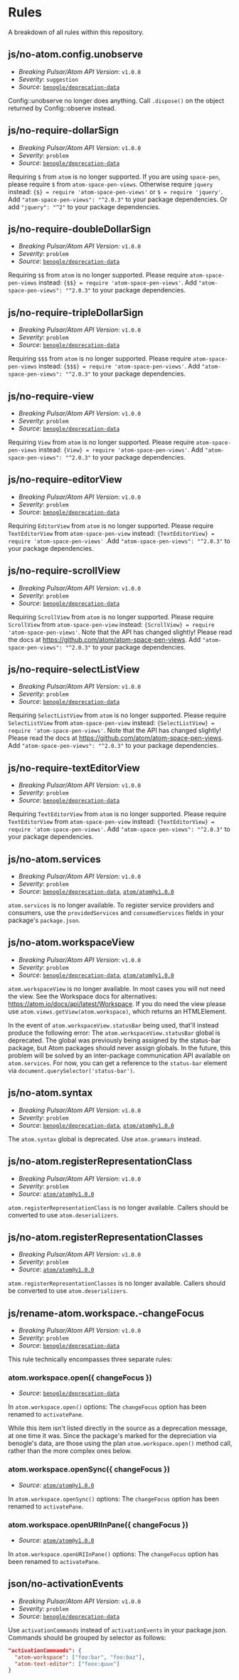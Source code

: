 # Rules

A breakdown of all rules within this repository.

## js/no-atom.config.unobserve

* _Breaking Pulsar/Atom API Version_: `v1.0.0`
* _Severity_: `suggestion`
* _Source_: [`benogle/deprecation-data`](https://github.com/benogle/deprecation-data)

Config::unobserve no longer does anything. Call `.dispose()` on the object returned by Config::observe instead.

## js/no-require-dollarSign

* _Breaking Pulsar/Atom API Version_: `v1.0.0`
* _Severity_: `problem`
* _Source_: [`benogle/deprecation-data`](https://github.com/benogle/deprecation-data)

Requiring `$` from `atom` is no longer supported.
If you are using `space-pen`, please require `$` from `atom-space-pen-views`.
Otherwise require `jquery` instead: `{$} = require 'atom-space-pen-views'` or `$ = require 'jquery'`.
Add `"atom-space-pen-views": "^2.0.3"` to your package dependencies.
Or add `"jquery": "^2"` to your package dependencies.

## js/no-require-doubleDollarSign

* _Breaking Pulsar/Atom API Version_: `v1.0.0`
* _Severity_: `problem`
* _Source_: [`benogle/deprecation-data`](https://github.com/benogle/deprecation-data)

Requiring `$$` from `atom` is no longer supported.
Please require `atom-space-pen-views` instead: `{$$} = require 'atom-space-pen-views'`.
Add `"atom-space-pen-views": "^2.0.3"` to your package dependencies.

## js/no-require-tripleDollarSign

* _Breaking Pulsar/Atom API Version_: `v1.0.0`
* _Severity_: `problem`
* _Source_: [`benogle/deprecation-data`](https://github.com/benogle/deprecation-data)

Requiring `$$$` from `atom` is no longer supported.
Please require `atom-space-pen-views` instead: `{$$$} = require 'atom-space-pen-views'`.
Add `"atom-space-pen-views": "^2.0.3"` to your package dependencies.

## js/no-require-view

* _Breaking Pulsar/Atom API Version_: `v1.0.0`
* _Severity_: `problem`
* _Source_: [`benogle/deprecation-data`](https://github.com/benogle/deprecation-data)

Requiring `View` from `atom` is no longer supported.
Please require `atom-space-pen-views` instead: `{View} = require 'atom-space-pen-views'`.
Add `"atom-space-pen-views": "^2.0.3"` to your package dependencies.


## js/no-require-editorView

* _Breaking Pulsar/Atom API Version_: `v1.0.0`
* _Severity_: `problem`
* _Source_: [`benogle/deprecation-data`](https://github.com/benogle/deprecation-data)

Requiring `EditorView` from `atom` is no longer supported.
Please require `TextEditorView` from `atom-space-pen-view` instead: `{TextEditorView} = require 'atom-space-pen-views'`
.Add `"atom-space-pen-views": "^2.0.3"` to your package dependencies.

## js/no-require-scrollView

* _Breaking Pulsar/Atom API Version_: `v1.0.0`
* _Severity_: `problem`
* _Source_: [`benogle/deprecation-data`](https://github.com/benogle/deprecation-data)

Requiring `ScrollView` from `atom` is no longer supported.
Please require `ScrollView` from `atom-space-pen-view` instead: `{ScrollView} = require 'atom-space-pen-views'`.
Note that the API has changed slightly!
Please read the docs at https://github.com/atom/atom-space-pen-views.
Add `"atom-space-pen-views": "^2.0.3"` to your package dependencies.

## js/no-require-selectListView

* _Breaking Pulsar/Atom API Version_: `v1.0.0`
* _Severity_: `problem`
* _Source_: [`benogle/deprecation-data`](https://github.com/benogle/deprecation-data)

Requiring `SelectListView` from `atom` is no longer supported.
Please require `SelectListView` from `atom-space-pen-view` instead: `{SelectListView} = require 'atom-space-pen-views'`.
Note that the API has changed slightly!
Please read the docs at https://github.com/atom/atom-space-pen-views.
Add `"atom-space-pen-views": "^2.0.3"` to your package dependencies.

## js/no-require-textEditorView

* _Breaking Pulsar/Atom API Version_: `v1.0.0`
* _Severity_: `problem`
* _Source_: [`benogle/deprecation-data`](https://github.com/benogle/deprecation-data)

Requiring `TextEditorView` from `atom` is no longer supported.
Please require `TextEditorView` from `atom-space-pen-view` instead: `{TextEditorView} = require 'atom-space-pen-views'`.
Add `"atom-space-pen-views": "^2.0.3"` to your package dependencies.

## js/no-atom.services

* _Breaking Pulsar/Atom API Version_: `v1.0.0`
* _Severity_: `problem`
* _Source_: [`benogle/deprecation-data`](https://github.com/benogle/deprecation-data), [`atom/atom@v1.0.0`](https://github.com/atom/atom/blob/v1.0.0/src/atom.coffee#L46)

`atom.services` is no longer available.
To register service providers and consumers, use the `providedServices` and `consumedServices` fields in your package's `package.json`.

## js/no-atom.workspaceView

* _Breaking Pulsar/Atom API Version_: `v1.0.0`
* _Severity_: `problem`
* _Source_: [`benogle/deprecation-data`](https://github.com/benogle/deprecation-data), [`atom/atom@v1.0.0`](https://github.com/atom/atom/blob/v1.0.0/src/atom.coffee#L38)

`atom.workspaceView` is no longer available.
In most cases you will not need the view. See the Workspace docs for alternatives: https://atom.io/docs/api/latest/Workspace.
If you do need the view please use `atom.views.getView(atom.workspace)`, which returns an HTMLElement.

In the event of `atom.workspaceView.statusBar` being used, that'll instead produce the following error:
The `atom.workspaceView.statusBar` global is deprecated. The global was previously being
assigned by the status-bar package, but Atom packages should never assign globals.
In the future, this problem will be solved by an inter-package communication API available on `atom.services`.
For now, you can get a reference to the `status-bar` element via `document.querySelector('status-bar')`.

## js/no-atom.syntax

* _Breaking Pulsar/Atom API Version_: `v1.0.0`
* _Severity_: `problem`
* _Source_: [`benogle/deprecation-data`](https://github.com/benogle/deprecation-data), [`atom/atom@v1.0.0`](https://github.com/atom/atom/blob/v1.0.0/src/atom.coffee#L279)

The `atom.syntax` global is deprecated. Use `atom.grammars` instead.

## js/no-atom.registerRepresentationClass

* _Breaking Pulsar/Atom API Version_: `v1.0.0`
* _Severity_: `problem`
* _Source_: [`atom/atom@v1.0.0`](https://github.com/atom/atom/blob/v1.0.0/src/atom.coffee#L864)

`atom.registerRepresentationClass` is no longer available.
Callers should be converted to use `atom.deserializers`.

## js/no-atom.registerRepresentationClasses

* _Breaking Pulsar/Atom API Version_: `v1.0.0`
* _Severity_: `problem`
* _Source_: [`atom/atom@v1.0.0`](https://github.com/atom/atom/blob/v1.0.0/src/atom.coffee#L868)

`atom.registerRepresentationClasses` is no longer available.
Callers should be converted to use `atom.deserializers`.

## js/rename-atom.workspace.-changeFocus

* _Breaking Pulsar/Atom API Version_: `v1.0.0`
* _Severity_: `problem`
* _Source_: [`benogle/deprecation-data`](https://github.com/benogle/deprecation-data)

This rule technically encompasses three separate rules:

### atom.workspace.open({ changeFocus })

* _Source_: [`benogle/deprecation-data`](https://github.com/benogle/deprecation-data)

In `atom.workspace.open()` options:
The `changeFocus` option has been renamed to `activatePane`.

While this item isn't listed directly in the source as a deprecation message, at one time it was.
Since the package's marked for the depreciation via benogle's data, are those using
the plan `atom.workspace.open()` method call, rather than the more complex ones below.

### atom.workspace.openSync({ changeFocus })

* _Source_: [`atom/atom@v1.0.0`](https://github.com/atom/atom/blob/v1.0.0/src/workspace.coffee#L405)

In `atom.workspace.openSync()` options:
The `changeFocus` option has been renamed to `activatePane`.

### atom.workspace.openURIInPane({ changeFocus })

* _Source_: [`atom/atom@v1.0.0`](https://github.com/atom/atom/blob/v1.0.0/src/workspace.coffee#L426)

In `atom.workspace.openURIInPane()` options:
The `changeFocus` option has been renamed to `activatePane`.

## json/no-activationEvents

* _Breaking Pulsar/Atom API Version_: `v1.0.0`
* _Severity_: `problem`
* _Source_: [`benogle/deprecation-data`](https://github.com/benogle/deprecation-data)

Use `activationCommands` instead of `activationEvents` in your package.json.
Commands should be grouped by selector as follows:

```json
"activationCommands": {
  "atom-workspace": ["foo:bar", "foo:baz"],
  "atom-text-editor": ["foox:quux"]
}
```
